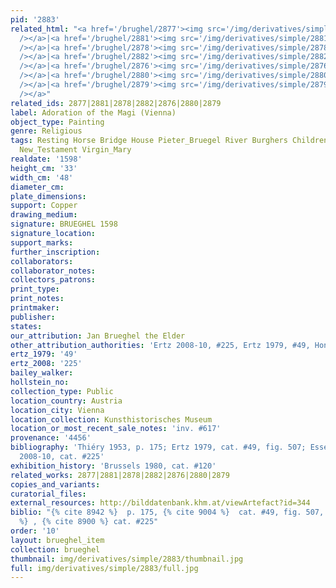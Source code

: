 ```yaml
---
pid: '2883'
related_html: "<a href='/brughel/2877'><img src='/img/derivatives/simple/2877/thumbnail.jpg'
  /></a>|<a href='/brughel/2881'><img src='/img/derivatives/simple/2881/thumbnail.jpg'
  /></a>|<a href='/brughel/2878'><img src='/img/derivatives/simple/2878/thumbnail.jpg'
  /></a>|<a href='/brughel/2882'><img src='/img/derivatives/simple/2882/thumbnail.jpg'
  /></a>|<a href='/brughel/2876'><img src='/img/derivatives/simple/2876/thumbnail.jpg'
  /></a>|<a href='/brughel/2880'><img src='/img/derivatives/simple/2880/thumbnail.jpg'
  /></a>|<a href='/brughel/2879'><img src='/img/derivatives/simple/2879/thumbnail.jpg'
  /></a>"
related_ids: 2877|2881|2878|2882|2876|2880|2879
label: Adoration of the Magi (Vienna)
object_type: Painting
genre: Religious
tags: Resting Horse Bridge House Pieter_Bruegel River Burghers Children Soldiers Christ
  New_Testament Virgin_Mary
realdate: '1598'
height_cm: '33'
width_cm: '48'
diameter_cm: 
plate_dimensions: 
support: Copper
drawing_medium: 
signature: BRUEGHEL 1598
signature_location: 
support_marks: 
further_inscription: 
collaborators: 
collaborator_notes: 
collectors_patrons: 
print_type: 
print_notes: 
printmaker: 
publisher: 
states: 
our_attribution: Jan Brueghel the Elder
other_attribution_authorities: 'Ertz 2008-10, #225, Ertz 1979, #49, Honig database'
ertz_1979: '49'
ertz_2008: '225'
bailey_walker: 
hollstein_no: 
collection_type: Public
location_country: Austria
location_city: Vienna
location_collection: Kunsthistorisches Museum
location_or_most_recent_sale_notes: 'inv. #617'
provenance: '4456'
bibliography: 'Thiéry 1953, p. 175; Ertz 1979, cat. #49, fig. 507; Essen 1997; Ertz
  2008-10, cat. #225'
exhibition_history: 'Brussels 1980, cat. #120'
related_works: 2877|2881|2878|2882|2876|2880|2879
copies_and_variants: 
curatorial_files: 
external_resources: http://bilddatenbank.khm.at/viewArtefact?id=344
biblio: "{% cite 8942 %}  p. 175, {% cite 9004 %}  cat. #49, fig. 507, {% cite 9145
  %} , {% cite 8900 %} cat. #225"
order: '10'
layout: brueghel_item
collection: brueghel
thumbnail: img/derivatives/simple/2883/thumbnail.jpg
full: img/derivatives/simple/2883/full.jpg
---
```

